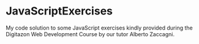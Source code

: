 # JavaScriptExercises
My code solution to some JavaScript exercises kindly provided during the Digitazon Web Development Course by our tutor Alberto Zaccagni. 
